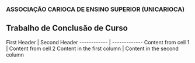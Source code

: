 ### ASSOCIAÇÃO CARIOCA DE ENSINO SUPERIOR (UNICARIOCA)
## Trabalho de Conclusão de Curso
<addr></addr>
First Header | Second Header
------------ | -------------
Content from cell 1 | Content from cell 2
Content in the first column | Content in the second column
